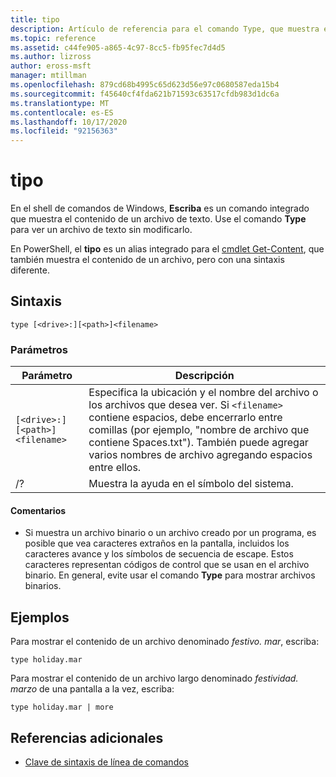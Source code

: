 ```yaml
---
title: tipo
description: Artículo de referencia para el comando Type, que muestra el contenido de un archivo de texto.
ms.topic: reference
ms.assetid: c44fe905-a865-4c97-8cc5-fb95fec7d4d5
ms.author: lizross
author: eross-msft
manager: mtillman
ms.openlocfilehash: 879cd68b4995c65d623d56e97c0680587eda15b4
ms.sourcegitcommit: f45640cf4fda621b71593c63517cfdb983d1dc6a
ms.translationtype: MT
ms.contentlocale: es-ES
ms.lasthandoff: 10/17/2020
ms.locfileid: "92156363"
---
```

# <a name="type"></a>tipo

En el shell de comandos de Windows, **Escriba** es un comando integrado que muestra el contenido de un archivo de texto. Use el comando **Type** para ver un archivo de texto sin modificarlo.

En PowerShell, el **tipo** es un alias integrado para el [cmdlet Get-Content](/powershell/module/microsoft.powershell.management/get-content), que también muestra el contenido de un archivo, pero con una sintaxis diferente.

## <a name="syntax"></a>Sintaxis

```
type [<drive>:][<path>]<filename>
```

### <a name="parameters"></a>Parámetros

| Parámetro | Descripción |
|--|--|
| `[<drive>:][<path>]<filename>` | Especifica la ubicación y el nombre del archivo o los archivos que desea ver. Si `<filename>` contiene espacios, debe encerrarlo entre comillas (por ejemplo, "nombre de archivo que contiene Spaces.txt"). También puede agregar varios nombres de archivo agregando espacios entre ellos. |
| /? | Muestra la ayuda en el símbolo del sistema. |

#### <a name="remarks"></a>Comentarios

- Si muestra un archivo binario o un archivo creado por un programa, es posible que vea caracteres extraños en la pantalla, incluidos los caracteres avance y los símbolos de secuencia de escape. Estos caracteres representan códigos de control que se usan en el archivo binario. En general, evite usar el comando **Type** para mostrar archivos binarios.

## <a name="examples"></a>Ejemplos

Para mostrar el contenido de un archivo denominado *festivo. mar*, escriba:

```
type holiday.mar
```

Para mostrar el contenido de un archivo largo denominado *festividad. marzo* de una pantalla a la vez, escriba:

```
type holiday.mar | more
```

## <a name="additional-references"></a>Referencias adicionales

- [Clave de sintaxis de línea de comandos](command-line-syntax-key.md)
